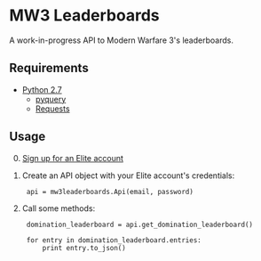 # MW3 Leaderboards

A work-in-progress API to Modern Warfare 3's leaderboards.

## Requirements

 - [Python 2.7][python]
     - [pyquery]
     - [Requests][requests]

[pyquery]: https://bitbucket.org/olauzanne/pyquery/
[python]: http://python.org/
[requests]: http://docs.python-requests.org/en/latest/index.html

## Usage

0. [Sign up for an Elite account][elite]
1. Create an API object with your Elite account's credentials:

        api = mw3leaderboards.Api(email, password)

2. Call some methods:

        domination_leaderboard = api.get_domination_leaderboard()

        for entry in domination_leaderboard.entries:
            print entry.to_json()

[elite]: https://elite.callofduty.com/account/create
